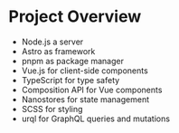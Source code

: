 # Project Overview

- Node.js a server
- Astro as framework
- pnpm as package manager
- Vue.js for client-side components
- TypeScript for type safety
- Composition API for Vue components
- Nanostores for state management
- SCSS for styling
- urql for GraphQL queries and mutations
